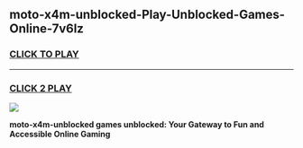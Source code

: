 
## moto-x4m-unblocked-Play-Unblocked-Games-Online-7v6lz
<h3>
<a href="https://premium76.site?title=moto-x4m-unblocked&ref=25A">CLICK TO PLAY</a></h3>
<hr>

<h3>
<a href="https://premium76.site?title=moto-x4m-unblocked&ref=25A">CLICK 2 PLAY</a>
  
</h3>

<a href="https://premium76.site?title=moto-x4m-unblocked&ref=25A"><img src="https://clearcache.store/games.png"></a>


**moto-x4m-unblocked games unblocked: Your Gateway to Fun and Accessible Online Gaming**
